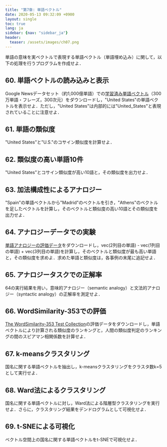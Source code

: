 ```yaml
---
title: "第7章: 単語ベクトル"
date: 2020-05-13 09:32:09 +0900
layout: single
toc: true
lang: ja
sidebar: {nav: "sidebar_ja"}
header:
  teaser: /assets/images/ch07.png
---
```


単語の意味を実ベクトルで表現する単語ベクトル（単語埋め込み）に関して，以下の処理を行うプログラムを作成せよ．

## 60. 単語ベクトルの読み込みと表示

Google Newsデータセット（約1,000億単語）での[学習済み単語ベクトル](https://drive.google.com/file/d/0B7XkCwpI5KDYNlNUTTlSS21pQmM/edit?usp=sharing)（300万単語・フレーズ，300次元）をダウンロードし，"United States"の単語ベクトルを表示せよ．ただし，"United States"は内部的には"United_States"と表現されていることに注意せよ．

## 61. 単語の類似度

"United States"と"U.S."のコサイン類似度を計算せよ．

## 62. 類似度の高い単語10件

"United States"とコサイン類似度が高い10語と，その類似度を出力せよ．

## 63. 加法構成性によるアナロジー

"Spain"の単語ベクトルから"Madrid"のベクトルを引き，"Athens"のベクトルを足したベクトルを計算し，そのベクトルと類似度の高い10語とその類似度を出力せよ．

## 64. アナロジーデータでの実験

[単語アナロジーの評価データ](http://download.tensorflow.org/data/questions-words.txt)をダウンロードし，vec(2列目の単語) - vec(1列目の単語) + vec(3列目の単語)を計算し，そのベクトルと類似度が最も高い単語と，その類似度を求めよ．求めた単語と類似度は，各事例の末尾に追記せよ．

## 65. アナロジータスクでの正解率

64の実行結果を用い，意味的アナロジー（semantic analogy）と文法的アナロジー（syntactic analogy）の正解率を測定せよ．

## 66. WordSimilarity-353での評価

[The WordSimilarity-353 Test Collection](http://www.gabrilovich.com/resources/data/wordsim353/wordsim353.html)の評価データをダウンロードし，単語ベクトルにより計算される類似度のランキングと，人間の類似度判定のランキングの間のスピアマン相関係数を計算せよ．

## 67. k-meansクラスタリング

国名に関する単語ベクトルを抽出し，k-meansクラスタリングをクラスタ数k=5として実行せよ．

## 68. Ward法によるクラスタリング

国名に関する単語ベクトルに対し，Ward法による階層型クラスタリングを実行せよ．さらに，クラスタリング結果をデンドログラムとして可視化せよ．

## 69. t-SNEによる可視化

ベクトル空間上の国名に関する単語ベクトルをt-SNEで可視化せよ．
